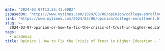 ```yaml
---
date: '2024-03-07T13:55:41.000Z'
isBasedOn: 'https://www.nytimes.com/2024/03/06/opinion/college-enrollment.html'
link: 'https://www.nytimes.com/2024/03/06/opinion/college-enrollment.html'
slug: >-
  2024-03-07-opinion-or-how-to-fix-the-crisis-of-trust-in-higher-education-the-new-york
tags:
  - academia
title: Opinion | How to Fix the Crisis of Trust in Higher Education - The New York
---
```


